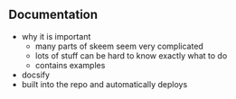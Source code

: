 ## Documentation

- why it is important
  - many parts of skeem seem very complicated
  - lots of stuff can be hard to know exactly what to do
  - contains examples
- docsify
- built into the repo and automatically deploys
